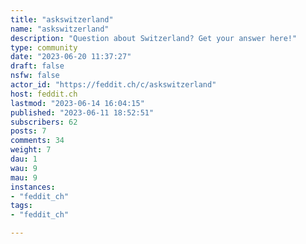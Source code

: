 ```yaml
---
title: "askswitzerland" 
name: "askswitzerland"
description: "Question about Switzerland? Get your answer here!"
type: community
date: "2023-06-20 11:37:27"
draft: false
nsfw: false
actor_id: "https://feddit.ch/c/askswitzerland"
host: feddit.ch
lastmod: "2023-06-14 16:04:15"
published: "2023-06-11 18:52:51"
subscribers: 62
posts: 7
comments: 34
weight: 7
dau: 1
wau: 9
mau: 9
instances:
- "feddit_ch"
tags: 
- "feddit_ch"

---
```

